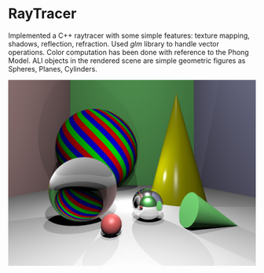 # RayTracer

Implemented a C++ raytracer with some simple features: texture mapping, shadows, reflection, refraction.
Used *glm* library to handle vector operations. Color computation has been done with reference to the Phong Model.
ALl objects in the rendered scene are simple geometric figures as Spheres, Planes, Cylinders.

![Result of the raytracing](/result.jpg)
